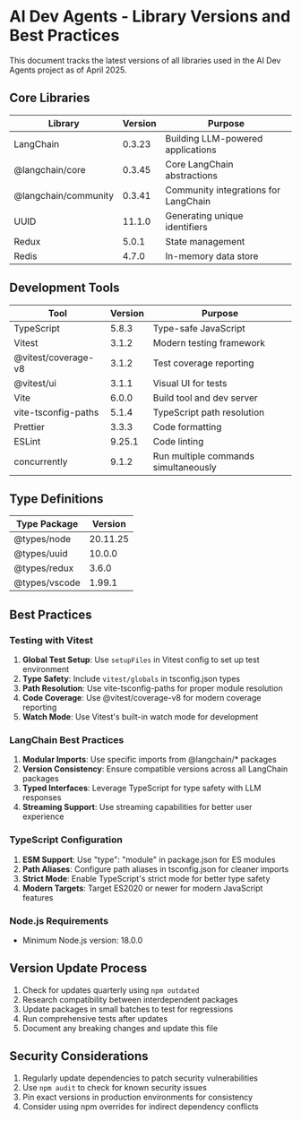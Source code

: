 # AI Dev Agents - Library Versions and Best Practices

This document tracks the latest versions of all libraries used in the AI Dev Agents project as of April 2025.

## Core Libraries

| Library              | Version | Purpose                              |
| -------------------- | ------- | ------------------------------------ |
| LangChain            | 0.3.23  | Building LLM-powered applications    |
| @langchain/core      | 0.3.45  | Core LangChain abstractions          |
| @langchain/community | 0.3.41  | Community integrations for LangChain |
| UUID                 | 11.1.0  | Generating unique identifiers        |
| Redux                | 5.0.1   | State management                     |
| Redis                | 4.7.0   | In-memory data store                 |

## Development Tools

| Tool                | Version | Purpose                              |
| ------------------- | ------- | ------------------------------------ |
| TypeScript          | 5.8.3   | Type-safe JavaScript                 |
| Vitest              | 3.1.2   | Modern testing framework             |
| @vitest/coverage-v8 | 3.1.2   | Test coverage reporting              |
| @vitest/ui          | 3.1.1   | Visual UI for tests                  |
| Vite                | 6.0.0   | Build tool and dev server            |
| vite-tsconfig-paths | 5.1.4   | TypeScript path resolution           |
| Prettier            | 3.3.3   | Code formatting                      |
| ESLint              | 9.25.1  | Code linting                         |
| concurrently        | 9.1.2   | Run multiple commands simultaneously |

## Type Definitions

| Type Package  | Version  |
| ------------- | -------- |
| @types/node   | 20.11.25 |
| @types/uuid   | 10.0.0   |
| @types/redux  | 3.6.0    |
| @types/vscode | 1.99.1   |

## Best Practices

### Testing with Vitest

1. **Global Test Setup**: Use `setupFiles` in Vitest config to set up test environment
2. **Type Safety**: Include `vitest/globals` in tsconfig.json types
3. **Path Resolution**: Use vite-tsconfig-paths for proper module resolution
4. **Code Coverage**: Use @vitest/coverage-v8 for modern coverage reporting
5. **Watch Mode**: Use Vitest's built-in watch mode for development

### LangChain Best Practices

1. **Modular Imports**: Use specific imports from @langchain/\* packages
2. **Version Consistency**: Ensure compatible versions across all LangChain packages
3. **Typed Interfaces**: Leverage TypeScript for type safety with LLM responses
4. **Streaming Support**: Use streaming capabilities for better user experience

### TypeScript Configuration

1. **ESM Support**: Use "type": "module" in package.json for ES modules
2. **Path Aliases**: Configure path aliases in tsconfig.json for cleaner imports
3. **Strict Mode**: Enable TypeScript's strict mode for better type safety
4. **Modern Targets**: Target ES2020 or newer for modern JavaScript features

### Node.js Requirements

- Minimum Node.js version: 18.0.0

## Version Update Process

1. Check for updates quarterly using `npm outdated`
2. Research compatibility between interdependent packages
3. Update packages in small batches to test for regressions
4. Run comprehensive tests after updates
5. Document any breaking changes and update this file

## Security Considerations

1. Regularly update dependencies to patch security vulnerabilities
2. Use `npm audit` to check for known security issues
3. Pin exact versions in production environments for consistency
4. Consider using npm overrides for indirect dependency conflicts
